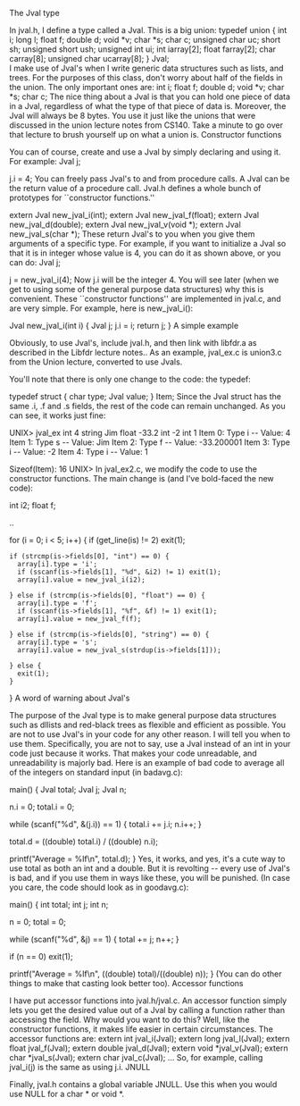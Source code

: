 The Jval type

In jval.h, I define a type called a Jval. This is a big union:
typedef union {
    int i;
    long l;
    float f;
    double d;
    void *v;
    char *s;
    char c;
    unsigned char uc;
    short sh;
    unsigned short ush;
    unsigned int ui;
    int iarray[2];
    float farray[2];
    char carray[8];
    unsigned char ucarray[8];
  } Jval;  
I make use of Jval's when I write generic data structures such as lists, and trees. For the purposes of this class, don't worry about half of the fields in the union. The only important ones are:
    int i;
    float f;
    double d;
    void *v;
    char *s;
    char c;
The nice thing about a Jval is that you can hold one piece of data in a Jval, regardless of what the type of that piece of data is. Moreover, the Jval will always be 8 bytes. You use it just like the unions that were discussed in the union lecture notes from CS140. Take a minute to go over that lecture to brush yourself up on what a union is.
Constructor functions

You can of course, create and use a Jval by simply declaring and using it. For example:
  Jval j;
  
  j.i = 4;
You can freely pass Jval's to and from procedure calls. A Jval can be the return value of a procedure call.
Jval.h defines a whole bunch of prototypes for ``constructor functions.''

extern Jval new_jval_i(int);
extern Jval new_jval_f(float);
extern Jval new_jval_d(double);
extern Jval new_jval_v(void *);
extern Jval new_jval_s(char *);
These return Jval's to you when you give them arguments of a specific type. For example, if you want to initialize a Jval so that it is in integer whose value is 4, you can do it as shown above, or you can do:
  Jval j;

  j = new_jval_i(4);
Now j.i will be the integer 4. You will see later (when we get to using some of the general purpose data structures) why this is convenient.
These ``constructor functions'' are implemented in jval.c, and are very simple. For example, here is new_jval_i():

Jval new_jval_i(int i) {
  Jval j;
  j.i = i;
  return j;
}
A simple example

Obviously, to use Jval's, include jval.h, and then link with libfdr.a as described in the Libfdr lecture notes..
As an example, jval_ex.c is union3.c from the Union lecture, converted to use Jvals.

You'll note that there is only one change to the code: the typedef:

typedef struct {
  char type;
  Jval value;
} Item;
Since the Jval struct has the same .i, .f and .s fields, the rest of the code can remain unchanged.
As you can see, it works just fine:

UNIX> jval_ex
int 4
string Jim
float -33.2
int -2
int 1
Item 0: Type i -- Value: 4
Item 1: Type s -- Value: Jim
Item 2: Type f -- Value: -33.200001
Item 3: Type i -- Value: -2
Item 4: Type i -- Value: 1

Sizeof(Item): 16
UNIX>
In jval_ex2.c, we modify the code to use the constructor functions. The main change is (and I've bold-faced the new code):

  int i2;
  float f;

  ..

  for (i = 0; i < 5; i++) {
    if (get_line(is) != 2) exit(1); 

    if (strcmp(is->fields[0], "int") == 0) {
      array[i].type = 'i';
      if (sscanf(is->fields[1], "%d", &i2) != 1) exit(1); 
      array[i].value = new_jval_i(i2);

    } else if (strcmp(is->fields[0], "float") == 0) {
      array[i].type = 'f';
      if (sscanf(is->fields[1], "%f", &f) != 1) exit(1); 
      array[i].value = new_jval_f(f);

    } else if (strcmp(is->fields[0], "string") == 0) {
      array[i].type = 's';
      array[i].value = new_jval_s(strdup(is->fields[1]));

    } else {
      exit(1);
    }
  }
A word of warning about Jval's

The purpose of the Jval type is to make general purpose data structures such as dllists and red-black trees as flexible and efficient as possible. You are not to use Jval's in your code for any other reason. I will tell you when to use them.
Specifically, you are not to say, use a Jval instead of an int in your code just because it works. That makes your code unreadable, and unreadability is majorly bad. Here is an example of bad code to average all of the integers on standard input (in badavg.c):

main()
{
  Jval total;
  Jval j;
  Jval n;

  n.i = 0;
  total.i = 0;

  while (scanf("%d", &(j.i)) == 1) {
    total.i += j.i;
    n.i++;
  }

  total.d = ((double) total.i) / ((double) n.i);

  printf("Average = %lf\n", total.d);
}
Yes, it works, and yes, it's a cute way to use total as both an int and a double. But it is revolting -- every use of Jval's is bad, and if you use them in ways like these, you will be punished.
(In case you care, the code should look as in goodavg.c):

main()
{
  int total;
  int j;
  int n;

  n = 0;
  total = 0;
 
  while (scanf("%d", &j) == 1) {
    total += j;
    n++;
  }

  if (n == 0) exit(1);

  printf("Average = %lf\n", ((double) total)/((double) n));
}
(You can do other things to make that casting look better too).
Accessor functions

I have put accessor functions into jval.h/jval.c. An accessor function simply lets you get the desired value out of a Jval by calling a function rather than accessing the field. Why would you want to do this? Well, like the constructor functions, it makes life easier in certain circumstances. The accessor functions are:
extern int    jval_i(Jval);
extern long   jval_l(Jval);
extern float  jval_f(Jval);
extern double jval_d(Jval);
extern void  *jval_v(Jval);
extern char  *jval_s(Jval);
extern char   jval_c(Jval);
...
So, for example, calling jval_i(j) is the same as using j.i.
JNULL

Finally, jval.h contains a global variable JNULL. Use this when you would use NULL for a char * or void *.

